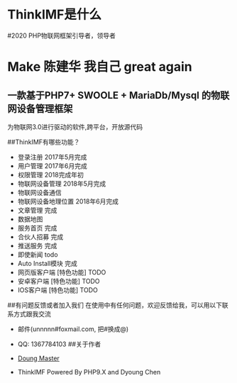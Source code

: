 # ThinkIMF是什么
#2020 PHP物联网框架引导者，领导者
>
# Make 陈建华 我自己 great again
## 一款基于PHP7+ SWOOLE + MariaDb/Mysql 的物联网设备管理框架
为物联网3.0进行驱动的软件,跨平台，开放源代码

##ThinkIMF有哪些功能？
* 登录注册 2017年5月完成
* 用户管理 2017年6月完成
* 权限管理 2018完成年初
* 物联网设备管理 2018年5月完成
* 物联网设备通信 
* 物联网设备地理位置 2018年6月完成
* 文章管理 完成
* 数据地图 
* 服务首页 完成
* 合伙人招募 完成
* 推送服务 完成
* 即使新闻 todo
* Auto Install模块 完成
* 网页版客户端 [特色功能] TODO
* 安卓客户端   [特色功能] TODO
* IOS客户端    [特色功能] TODO 


##有问题反馈或者加入我们
在使用中有任何问题，欢迎反馈给我，可以用以下联系方式跟我交流

* 邮件(unnnnn#foxmail.com, 把#换成@)
* QQ: 1367784103
##关于作者
* [Doung Master](https://dyoung.unnnnn.com)

* ThinkIMF Powered By PHP9.X  and Dyoung Chen


<?php
    
  print '项目使用PHP 驱动！';
  
```

